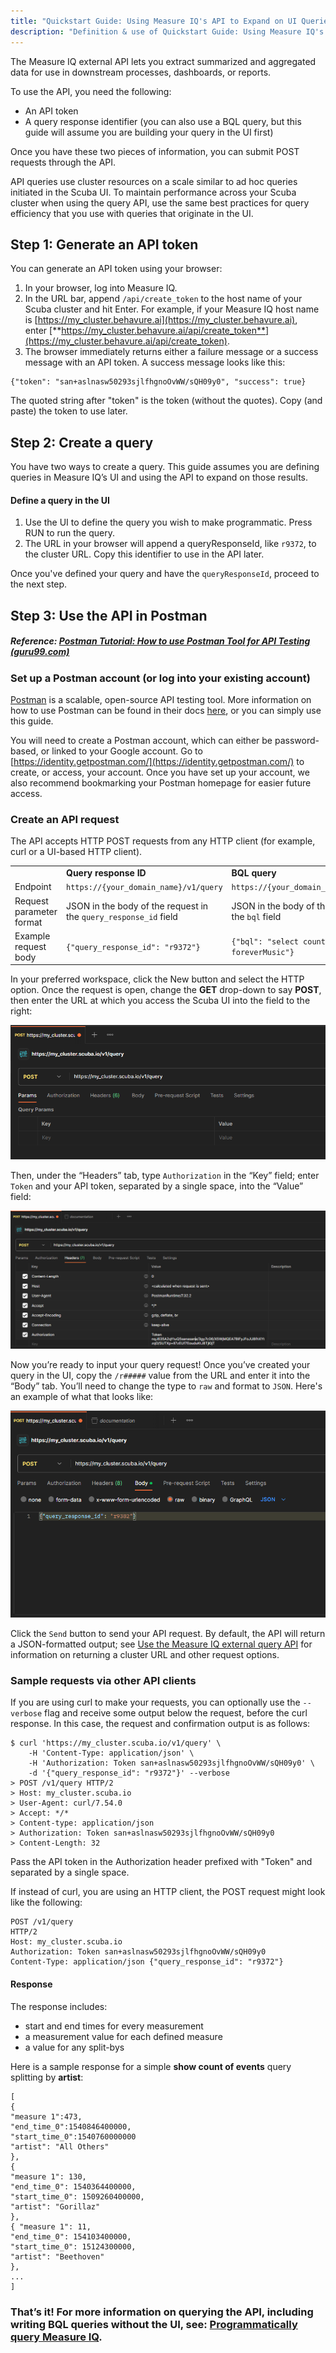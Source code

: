 ```yaml
---
title: "Quickstart Guide: Using Measure IQ's API to Expand on UI Queries "
description: "Definition & use of Quickstart Guide: Using Measure IQ's API to Expand on UI Queries "
---
```


The Measure IQ external API lets you extract summarized and aggregated data for use in downstream processes, dashboards, or reports.

To use the API, you need the following:

- An API token
- A query response identifier (you can also use a BQL query, but this guide will assume you are building your query in the UI first)

Once you have these two pieces of information, you can submit POST requests through the API.

API queries use cluster resources on a scale similar to ad hoc queries initiated in the Scuba UI. To maintain performance across your Scuba cluster when using the query API, use the same best practices for query efficiency that you use with queries that originate in the UI.

## Step 1: Generate an API token

You can generate an API token using your browser:

1. In your browser, log into Measure IQ.
2. In the URL bar, append `/api/create_token` to the host name of your Scuba cluster and hit Enter. For example, if your Measure IQ host name is [https://my_cluster.behavure.ai](https://my_cluster.behavure.ai), enter [**https://my_cluster.behavure.ai/api/create_token**](https://my_cluster.behavure.ai/api/create_token).
3. The browser immediately returns either a failure message or a success message with an API token. A success message looks like this:

```
{"token": "san+aslnasw50293sjlfhgnoOvWW/sQH09y0", "success": true}
```

The quoted string after "token" is the token (without the quotes). Copy (and paste) the token to use later.

## Step 2: Create a query

You have two ways to create a query. This guide assumes you are defining queries in Measure IQ’s UI and using the API to expand on those results.

#### Define a query in the UI

1. Use the UI to define the query you wish to make programmatic. Press RUN to run the query.
2. The URL in your browser will append a queryResponseId, like `r9372`, to the cluster URL. Copy this identifier to use in the API later.

Once you've defined your query and have the `queryResponseId`, proceed to the next step.

## Step 3: Use the API in Postman

##### Reference: [Postman Tutorial: How to use Postman Tool for API Testing (guru99.com)](https://www.guru99.com/postman-tutorial.html)

### Set up a Postman account (or log into your existing account)

[Postman](https://www.postman.com/) is a scalable, open-source API testing tool. More information on how to use Postman can be found in their docs [here](https://learning.postman.com/), or you can simply use this guide.

You will need to create a Postman account, which can either be password-based, or linked to your Google account. Go to [https://identity.getpostman.com/](https://identity.getpostman.com/) to create, or access, your account. Once you have set up your account, we also recommend bookmarking your Postman homepage for easier future access.

### Create an API request

The API accepts HTTP POST requests from any HTTP client (for example, curl or a UI-based HTTP client).

|                          |                                                                  |                                                    |
| ------------------------ | ---------------------------------------------------------------- | -------------------------------------------------- |
|                          | **Query response ID**                                            | **BQL query**                                      |
| Endpoint                 | `https://{your_domain_name}/v1/query`                            | `https://{your_domain_name}/v1/query`              |
| Request parameter format | JSON in the body of the request in the `query_response_id` field | JSON in the body of the request in the `bql` field |
| Example request body     | `{"query_response_id": "r9372"}`                                 | `{"bql": "select count(*) from foreverMusic"}`     |

In your preferred workspace, click the New button and select the HTTP option. Once the request is open, change the **GET** drop-down to say **POST**, then enter the URL at which you access the Scuba UI into the field to the right:

![](./attachments/postmanv5update.png)

Then, under the “Headers” tab, type `Authorization` in the “Key” field; enter `Token` and your API token, separated by a single space, into the “Value” field:

![](./attachments/postmanv5update02.png)

Now you’re ready to input your query request! Once you’ve created your query in the UI, copy the `/r#####` value from the URL and enter it into the “Body” tab. You’ll need to change the type to `raw` and format to `JSON`. Here's an example of what that looks like:

![](./attachments/postmanv5.png)

Click the `Send` button to send your API request. By default, the API will return a JSON-formatted output; see [Use the Measure IQ external query API](../use-the-scuba-external-query-api) for information on returning a cluster URL and other request options.

### Sample requests via other API clients

If you are using curl to make your requests, you can optionally use the `--verbose` flag and receive some output below the request, before the curl response. In this case, the request and confirmation output is as follows:

```
$ curl 'https://my_cluster.scuba.io/v1/query' \
    -H 'Content-Type: application/json' \
    -H 'Authorization: Token san+aslnasw50293sjlfhgnoOvWW/sQH09y0' \
    -d '{"query_response_id": "r9372"}' --verbose
> POST /v1/query HTTP/2
> Host: my_cluster.scuba.io
> User-Agent: curl/7.54.0
> Accept: */*
> Content-type: application/json
> Authorization: Token san+aslnasw50293sjlfhgnoOvWW/sQH09y0
> Content-Length: 32

```

Pass the API token in the Authorization header prefixed with "Token" and separated by a single space.

If instead of curl, you are using an HTTP client, the POST request might look like the following:

```
POST /v1/query
HTTP/2
Host: my_cluster.scuba.io
Authorization: Token san+aslnasw50293sjlfhgnoOvWW/sQH09y0
Content-Type: application/json {"query_response_id": "r9372"}
```

#### Response

The response includes:

- start and end times for every measurement
- a measurement value for each defined measure
- a value for any split-bys

Here is a sample response for a simple **show count of events** query splitting by **artist**:

```
[
{
"measure 1":473,
"end_time_0":1540846400000,
"start_time_0":1540760000000
"artist": "All Others"
},
{
"measure 1": 130,
"end_time_0": 1540364400000,
"start_time_0": 1509260400000,
"artist": "Gorillaz"
},
{ "measure 1": 11,
"end_time_0": 154103400000,
"start_time_0": 15124300000,
"artist": "Beethoven"
},
...
]
```

### That’s it! For more information on querying the API, including writing BQL queries without the UI, see: [Programmatically query Measure IQ](../../api-programmatically-querying-scuba).

